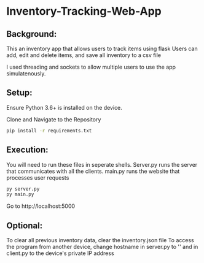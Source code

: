 # Inventory-Tracking-Web-App



## Background: 

This an inventory app that allows users to track items using flask
Users can add, edit and delete items, and save all inventory to a csv file

I used threading and sockets to allow multiple users to use the app simulatenously. 

## Setup:

Ensure Python 3.6+ is installed on the device. 

Clone and Navigate to the Repository

```bash
pip install -r requirements.txt
```

## Execution: 
You will need to run these files in seperate shells. Server.py runs the server that communicates with all the clients. main.py runs the website that processes user requests
```bash 
py server.py
py main.py
```
Go to http://localhost:5000


## Optional: 

To clear all previous inventory data, clear the inventory.json file
To access the program from another device, change hostname in server.py to '' and in client.py to the device's private IP address
